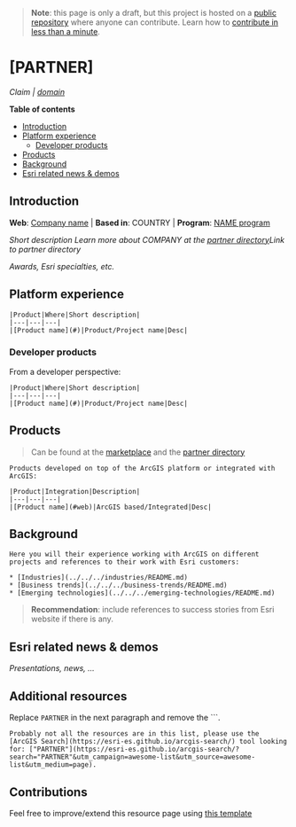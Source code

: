 > **Note**: this page is only a draft, but this project is hosted on a [public repository](https://github.com/hhkaos/awesome-arcgis) where anyone can contribute. Learn how to [contribute in less than a minute](https://github.com/hhkaos/awesome-arcgis/blob/master/CONTRIBUTING.md#contributions).

# [PARTNER]

*Claim | [domain](#web)*

<!-- START doctoc generated TOC please keep comment here to allow auto update -->
<!-- DON'T EDIT THIS SECTION, INSTEAD RE-RUN doctoc TO UPDATE -->
**Table of contents**

- [Introduction](#introduction)
- [Platform experience](#platform-experience)
  - [Developer products](#developer-products)
- [Products](#products)
- [Background](#background)
- [Esri related news & demos](#esri-related-news--demos)

<!-- END doctoc generated TOC please keep comment here to allow auto update -->

## Introduction

**Web**: [Company name](http://partners.esri.com/) | **Based in**: COUNTRY | **Program**: [NAME program](../../programs/PROGRAM/README.md)

*Short description*
*Learn more about COMPANY at the [partner directory](http://partners.esri.com/partnerHome)Link to partner directory*

*Awards, Esri specialties, etc.*

## Platform experience

```
|Product|Where|Short description|
|---|---|---|
|[Product name](#)|Product/Project name|Desc|
```

### Developer products

From a developer perspective:

```
|Product|Where|Short description|
|---|---|---|
|[Product name](#)|Product/Project name|Desc|
```

## Products

> Can be found at the [marketplace](http://marketplace.arcgis.com/) and the [partner directory](http://partners.esri.com/PartnerSolutionSearchResults)

```
Products developed on top of the ArcGIS platform or integrated with ArcGIS:

|Product|Integration|Description|
|---|---|---|
|[Product name](#web)|ArcGIS based/Integrated|Desc|

```


## Background

```
Here you will their experience working with ArcGIS on different projects and references to their work with Esri customers:

* [Industries](../../../industries/README.md)
* [Business trends](../../../business-trends/README.md)
* [Emerging technologies](../../../emerging-technologies/README.md)
```

> **Recommendation**: include references to success stories from Esri website if there is any.

## Esri related news & demos

*Presentations, news, ...*

## Additional resources

Replace `PARTNER` in the next paragraph and remove the \`\`\`.

```
Probably not all the resources are in this list, please use the [ArcGIS Search](https://esri-es.github.io/arcgis-search/) tool looking for: ["PARTNER"](https://esri-es.github.io/arcgis-search/?search="PARTNER"&utm_campaign=awesome-list&utm_source=awesome-list&utm_medium=page).
```

## Contributions

Feel free to improve/extend this resource page using [this template](../../../../PARTNER_PAGE_TEMPLATE.md)
